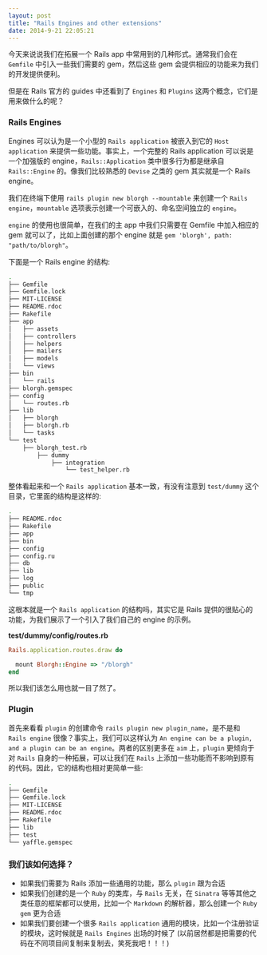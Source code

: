 ```yaml
---
layout: post
title: "Rails Engines and other extensions"
date: 2014-9-21 22:05:21
---
```

今天来说说我们在拓展一个 Rails app 中常用到的几种形式。通常我们会在 `Gemfile` 中引入一些我们需要的 gem，然后这些 gem 会提供相应的功能来为我们的开发提供便利。

但是在 Rails 官方的 guides 中还看到了 `Engines` 和 `Plugins` 这两个概念，它们是用来做什么的呢？

### Rails Engines

Engines 可以认为是一个小型的 `Rails application` 被嵌入到它的 `Host application` 来提供一些功能。事实上，一个完整的 Rails application 可以说是一个加强版的 engine，`Rails::Application` 类中很多行为都是继承自 `Rails::Engine` 的。像我们比较熟悉的 `Devise` 之类的 gem 其实就是一个 Rails engine。

我们在终端下使用 `rails plugin new blorgh --mountable` 来创建一个 `Rails engine`，`mountable` 选项表示创建一个可嵌入的、命名空间独立的 `engine`。

`engine` 的使用也很简单，在我们的主 app 中我们只需要在 Gemfile 中加入相应的 gem 就可以了，比如上面创建的那个 engine 就是 `gem 'blorgh', path: "path/to/blorgh"`。

下面是一个 Rails engine 的结构:
```bash
.
├── Gemfile
├── Gemfile.lock
├── MIT-LICENSE
├── README.rdoc
├── Rakefile
├── app
│   ├── assets
│   ├── controllers
│   ├── helpers
│   ├── mailers
│   ├── models
│   └── views
├── bin
│   └── rails
├── blorgh.gemspec
├── config
│   └── routes.rb
├── lib
│   ├── blorgh
│   ├── blorgh.rb
│   └── tasks
└── test
    ├── blorgh_test.rb
        ├── dummy
            ├── integration
                └── test_helper.rb
```

整体看起来和一个 `Rails application` 基本一致，有没有注意到 `test/dummy` 这个目录，它里面的结构是这样的:

```bash
.
├── README.rdoc
├── Rakefile
├── app
├── bin
├── config
├── config.ru
├── db
├── lib
├── log
├── public
└── tmp
```

这根本就是一个 `Rails application` 的结构吗，其实它是 Rails 提供的很贴心的功能，为我们展示了一个引入了我们自己的 engine 的示例。

__test/dummy/config/routes.rb__

```ruby
Rails.application.routes.draw do

  mount Blorgh::Engine => "/blorgh"
end
```

所以我们该怎么用也就一目了然了。

### Plugin

首先来看看 `plugin` 的创建命令 `rails plugin new plugin_name`，是不是和 `Rails engine` 很像？事实上，我们可以这样认为 `An engine can be a plugin, and a plugin can be an engine`。两者的区别更多在 `aim` 上，`plugin` 更倾向于对 `Rails` 自身的一种拓展，可以让我们在 `Rails` 上添加一些功能而不影响到原有的代码。因此，它的结构也相对更简单一些:

```bash
.
├── Gemfile
├── Gemfile.lock
├── MIT-LICENSE
├── README.rdoc
├── Rakefile
├── lib
├── test
└── yaffle.gemspec
```

### 我们该如何选择？

* 如果我们需要为 Rails 添加一些通用的功能，那么 `plugin` 跟为合适
* 如果我们创建的是一个 `Ruby` 的类库，与 `Rails` 无关，在 `Sinatra` 等等其他之类任意的框架都可以使用，比如一个 `Markdown` 的解析器，那么创建一个 `Ruby gem` 更为合适
* 如果我们要创建一个很多 `Rails application` 通用的模块，比如一个注册验证的模块，这时候就是 `Rails Engines` 出场的时候了 (以前居然都是把需要的代码在不同项目间复制来复制去，笑死我吧！！！)
